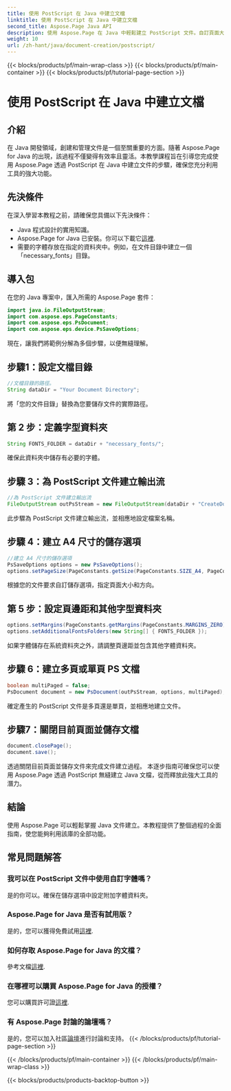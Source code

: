 ```yaml
---
title: 使用 PostScript 在 Java 中建立文檔
linktitle: 使用 PostScript 在 Java 中建立文檔
second_title: Aspose.Page Java API
description: 使用 Aspose.Page 在 Java 中輕鬆建立 PostScript 文件。自訂頁面大小、邊距和字體。立即免費試用！
weight: 10
url: /zh-hant/java/document-creation/postscript/
---
```


{{< blocks/products/pf/main-wrap-class >}}
{{< blocks/products/pf/main-container >}}
{{< blocks/products/pf/tutorial-page-section >}}

# 使用 PostScript 在 Java 中建立文檔

## 介紹
在 Java 開發領域，創建和管理文件是一個至關重要的方面。隨著 Aspose.Page for Java 的出現，該過程不僅變得有效率且靈活。本教學課程旨在引導您完成使用 Aspose.Page 透過 PostScript 在 Java 中建立文件的步驟，確保您充分利用工具的強大功能。
## 先決條件
在深入學習本教程之前，請確保您具備以下先決條件：
- Java 程式設計的實用知識。
-  Aspose.Page for Java 已安裝。你可以下載它[這裡](https://releases.aspose.com/page/java/).
- 需要的字體存放在指定的資料夾中。例如，在文件目錄中建立一個「necessary_fonts」目錄。
## 導入包
在您的 Java 專案中，匯入所需的 Aspose.Page 套件：
```java
import java.io.FileOutputStream;
import com.aspose.eps.PageConstants;
import com.aspose.eps.PsDocument;
import com.aspose.eps.device.PsSaveOptions;

```
現在，讓我們將範例分解為多個步驟，以便無縫理解。
## 步驟1：設定文檔目錄
```java
//文檔目錄的路徑。
String dataDir = "Your Document Directory";
```
將「您的文件目錄」替換為您要儲存文件的實際路徑。
## 第 2 步：定義字型資料夾
```java
String FONTS_FOLDER = dataDir + "necessary_fonts/";
```
確保此資料夾中儲存有必要的字體。
## 步驟 3：為 PostScript 文件建立輸出流
```java
//為 PostScript 文件建立輸出流
FileOutputStream outPsStream = new FileOutputStream(dataDir + "CreateDocument_outPS.ps");
```
此步驟為 PostScript 文件建立輸出流，並相應地設定檔案名稱。
## 步驟 4：建立 A4 尺寸的儲存選項
```java
//建立 A4 尺寸的儲存選項
PsSaveOptions options = new PsSaveOptions();
options.setPageSize(PageConstants.getSize(PageConstants.SIZE_A4, PageConstants.ORIENTATION_PORTRAIT));
```
根據您的文件要求自訂儲存選項，指定頁面大小和方向。
## 第 5 步：設定頁邊距和其他字型資料夾
```java
options.setMargins(PageConstants.getMargins(PageConstants.MARGINS_ZERO));
options.setAdditionalFontsFolders(new String[] { FONTS_FOLDER });
```
如果字體儲存在系統資料夾之外，請調整頁邊距並包含其他字體資料夾。
## 步驟 6：建立多頁或單頁 PS 文檔
```java
boolean multiPaged = false;
PsDocument document = new PsDocument(outPsStream, options, multiPaged);
```
確定產生的 PostScript 文件是多頁還是單頁，並相應地建立文件。
## 步驟7：關閉目前頁面並儲存文檔
```java
document.closePage();
document.save();
```
透過關閉目前頁面並儲存文件來完成文件建立過程。
本逐步指南可確保您可以使用 Aspose.Page 透過 PostScript 無縫建立 Java 文檔，從而釋放此強大工具的潛力。
## 結論
使用 Aspose.Page 可以輕鬆掌握 Java 文件建立。本教程提供了整個過程的全面指南，使您能夠利用該庫的全部功能。
## 常見問題解答
### 我可以在 PostScript 文件中使用自訂字體嗎？
是的你可以。確保在儲存選項中設定附加字體資料夾。
### Aspose.Page for Java 是否有試用版？
是的，您可以獲得免費試用[這裡](https://releases.aspose.com/).
### 如何存取 Aspose.Page for Java 的文檔？
參考文檔[這裡](https://reference.aspose.com/page/java/).
### 在哪裡可以購買 Aspose.Page for Java 的授權？
您可以購買許可證[這裡](https://purchase.aspose.com/buy).
### 有 Aspose.Page 討論的論壇嗎？
是的，您可以加入社區[論壇](https://forum.aspose.com/c/page/39)進行討論和支持。
{{< /blocks/products/pf/tutorial-page-section >}}

{{< /blocks/products/pf/main-container >}}
{{< /blocks/products/pf/main-wrap-class >}}

{{< blocks/products/products-backtop-button >}}

